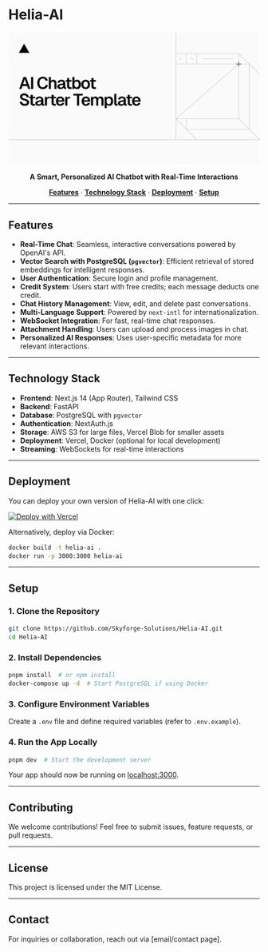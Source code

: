 # Helia-AI

<p align="center">
  <img alt="Helia-AI" src="app/(chat)/opengraph-image.png">
</p>

<p align="center">
  <strong>A Smart, Personalized AI Chatbot with Real-Time Interactions</strong>
</p>

<p align="center">
  <a href="#features"><strong>Features</strong></a> ·
  <a href="#technology-stack"><strong>Technology Stack</strong></a> ·
  <a href="#deployment"><strong>Deployment</strong></a> ·
  <a href="#setup"><strong>Setup</strong></a>
</p>

---

## Features

- **Real-Time Chat**: Seamless, interactive conversations powered by OpenAI's API.
- **Vector Search with PostgreSQL (`pgvector`)**: Efficient retrieval of stored embeddings for intelligent responses.
- **User Authentication**: Secure login and profile management.
- **Credit System**: Users start with free credits; each message deducts one credit.
- **Chat History Management**: View, edit, and delete past conversations.
- **Multi-Language Support**: Powered by `next-intl` for internationalization.
- **WebSocket Integration**: For fast, real-time chat responses.
- **Attachment Handling**: Users can upload and process images in chat.
- **Personalized AI Responses**: Uses user-specific metadata for more relevant interactions.

---

## Technology Stack

- **Frontend**: Next.js 14 (App Router), Tailwind CSS
- **Backend**: FastAPI
- **Database**: PostgreSQL with `pgvector`
- **Authentication**: NextAuth.js
- **Storage**: AWS S3 for large files, Vercel Blob for smaller assets
- **Deployment**: Vercel, Docker (optional for local development)
- **Streaming**: WebSockets for real-time interactions

---

## Deployment

You can deploy your own version of Helia-AI with one click:

[![Deploy with Vercel](https://vercel.com/button)](https://vercel.com/new)

Alternatively, deploy via Docker:
```bash
docker build -t helia-ai .
docker run -p 3000:3000 helia-ai
```

---

## Setup

### 1. Clone the Repository
```bash
git clone https://github.com/Skyforge-Solutions/Helia-AI.git
cd Helia-AI
```

### 2. Install Dependencies
```bash
pnpm install  # or npm install
docker-compose up -d  # Start PostgreSQL if using Docker
```

### 3. Configure Environment Variables
Create a `.env` file and define required variables (refer to `.env.example`).

### 4. Run the App Locally
```bash
pnpm dev  # Start the development server
```
Your app should now be running on [localhost:3000](http://localhost:3000/).

---

## Contributing
We welcome contributions! Feel free to submit issues, feature requests, or pull requests.

---

## License
This project is licensed under the MIT License.

---

## Contact
For inquiries or collaboration, reach out via [email/contact page].

